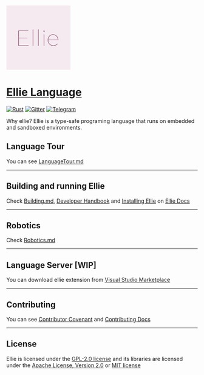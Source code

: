 ![icon](./picture/TextIcon/EllieTextIcon@0,33x.png)
# [Ellie Language](https://www.ellie-lang.org)
[![Rust](https://github.com/behemehal/Ellie-Language/actions/workflows/rust.yml/badge.svg)](https://github.com/behemehal/Ellie-Language/actions/workflows/rust.yml) [![Gitter](https://badgen.net/badge/icon/gitter?icon=gitter&label)](https://gitter.im/ellie-lang/community) [![Telegram](https://badgen.net/badge/icon/telegram?icon=telegram&label)](https://t.me/ellie_lang)

Why ellie? Ellie is a type-safe programing language that runs on embedded and sandboxed environments. 

## Language Tour
You can see [LanguageTour.md](./LanguageTour.md)

---

## Building and running Ellie
Check [Building.md](./Building.md), [Developer Handbook](./DeveloperHandbook.md) and [Installing Ellie](https://docs.ellie-lang.org/#/installing) on [Ellie Docs](https://docs.ellie-lang.org)

---


## Robotics
Check [Robotics.md](./Robotics.md)

---

## Language Server [WIP]
You can download ellie extension from [Visual Studio Marketplace](https://marketplace.visualstudio.com/items?itemName=behemehal.ellie-lang)

---
## Contributing
You can see [Contributor Covenant](https://www.contributor-covenant.org/version/2/1/code_of_conduct.html) and [Contributing Docs](./contributing.md)

---


## License

Ellie is licensed under the [GPL-2.0 license](./LICENSE) and its libraries are licensed under the [Apache License, Version 2.0](http://apache.org/licenses/LICENSE-2.0) or [MIT license](https://opensource.org/licenses/MIT) 